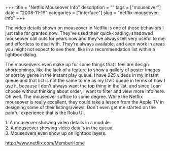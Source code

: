 +++
title = "Netflix Mouseover Info"
description = ""
tags = ["mouseover"]
date = "2008-11-19"
categories = ["interface"]
slug = "netflix-mouseover-info"
+++


<p>The video details shown on mouseover in Netflix is one of those behaviors I just take for granted now. They've used their quick-loading, shadowed mouseover call outs for years now and they've always felt very useful to me and effortless to deal with. They're always available, and even work in areas you might not expect to see them, like in a recommendation list within a lightbox dialog. </p>
<p>The mouseovers even make up for some things that I feel are design shortcomings, like the lack of a feature to show a gallery of poster images or sort by genre in the instant play queue. I have 225 videos in my instant queue and that list is not the same to me as my DVD queue in terms of how I use it, because I don't always want the top thing in the list, and since I can choose without thinking about order, I want to filter and view more info here. Oh well. The mouseover suffice to some degree. While the Netflix mouseover is really excellent, they could take a lesson from the Apple TV in designing some of their listings/views. Don't even get me started on the painful experience that is the Roku UI.</p>
<div id="screens-full" class="clear"><div class="caption">1. A mouseover showing video details in a module.</div><div class="fullimg clear"><a href="http://media.konigi.com/interface/netflix-mouseover-info-1.png" class="group" rel="group" title="1. A mouseover showing video details in a module."><img src="http://media.konigi.com/interface/netflix-mouseover-info-1.png" alt="" class="img-responsive"></a></div></div><div id="screens-full" class="clear"><div class="caption">2. A mouseover showing video details in the queue.</div><div class="fullimg clear"><a href="http://media.konigi.com/interface/netflix-mouseover-info-2.png" class="group" rel="group" title="2. A mouseover showing video details in the queue."><img src="http://media.konigi.com/interface/netflix-mouseover-info-2.png" alt="" class="img-responsive"></a></div></div><div id="screens-full" class="clear"><div class="caption">3. Mouseovers even show up on lightbox layers. </div><div class="fullimg clear"><a href="http://media.konigi.com/interface/netflix-mouseover-info-3.png" class="group" rel="group" title="3. Mouseovers even show up on lightbox layers. "><img src="http://media.konigi.com/interface/netflix-mouseover-info-3.png" alt="" class="img-responsive"></a></div></div>        
<p><a href="http://www.netflix.com/MemberHome">http://www.netflix.com/MemberHome</a></p>

